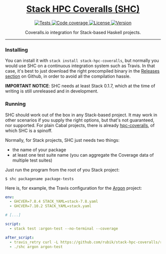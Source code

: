 <h1 align="center">
    <a href="https://github.com/rubik/stack-hpc-coverage">
        Stack HPC Coveralls (SHC)
    </a>
</h1>

<p align="center">
    <a href="https://travis-ci.org/rubik/stack-hpc-coveralls">
        <img alt="Tests"
             src="https://img.shields.io/travis/rubik/stack-hpc-coveralls.svg?style=flat-square">
    </a>
    <a href="https://coveralls.io/github/rubik/stack-hpc-coveralls">
        <img alt="Code coverage"
             src="https://img.shields.io/coveralls/rubik/stack-hpc-coveralls.svg?style=flat-square">
    </a>
    <a href="https://github.com/rubik/stack-hpc-coveralls/blob/master/LICENSE">
        <img alt="License"
             src="https://img.shields.io/badge/license-ISC-blue.svg?style=flat-square">
    </a>
    <a href="https://hackage.haskell.org/package/stack-hpc-coveralls">
        <img alt="Version"
             src="https://img.shields.io/hackage/v/stack-hpc-coveralls.svg?label=version&amp;style=flat-square">
    </a>
</p>

<p align="center">
    Coveralls.io integration for Stack-based Haskell projects.
</p>

<hr>

### Installing

You can install it with ``stack install stack-hpc-coveralls``, but normally you
would use SHC on a continuous integration system such as Travis. In that case,
it's best to just download the right precompiled binary in the [Releases
section](https://github.com/rubik/stack-hpc-coveralls/releases) on Github, in
order to avoid all the compilation hassle.

**IMPORTANT NOTICE**: SHC needs at least Stack 0.1.7, which at the time of
writing is still unreleased and in development.

### Running

SHC should work out of the box in any Stack-based project. It may work in other
scenarios if you supply the right options, but that's not guaranteed, nor
supported. For plain Cabal projects, there is already
[hpc-coveralls](https://github.com/guillaume-nargeot/hpc-coveralls), of which
SHC is a spinoff.

Normally, for Stack projects, SHC just needs two things:

  - the name of your package
  - at least one test suite name (you can aggregate the Coverage data of
    multiple test suites)

Just run the program from the root of you Stack project:

    $ shc packagename package-tests

Here is, for example, the Travis configuration for the
[Argon](https://github.com/rubik/argon) project:

```yaml
env:
  - GHCVER=7.8.4 STACK_YAML=stack-7.8.yaml
  - GHCVER=7.10.2 STACK_YAML=stack.yaml

# [...]

script:
  - stack test :argon-test --no-terminal --coverage

after_script:
  - travis_retry curl -L https://github.com/rubik/stack-hpc-coveralls/releases/download/v0.0.3.0/shc-linux-x64-$GHCVER.tar.bz2 | tar -xj
  - ./shc argon argon-test
```
